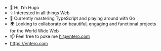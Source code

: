 - 👋 Hi, I’m Hugo
- 💡 Interested in all things Web
- 💎 Currently mastering TypeScript and playing around with Go
- 🌍 Looking to collaborate on beautiful, engaging and functional projects for the World Wide Web
- 📫 Feel free to poke me hi@vntero.com
- https://vntero.com

<!---
vntero/vntero is a ✨ special ✨ repository because its `README.md` (this file) appears on your GitHub profile.
You can click the Preview link to take a look at your changes.
--->
